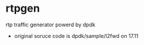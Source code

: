 # rtpgen
rtp traffic generator powerd by dpdk

* original soruce code is dpdk/sample/l2fwd on 17.11

